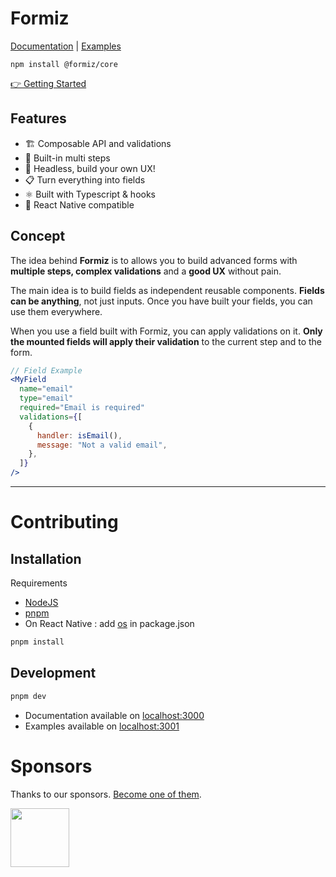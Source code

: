 # Formiz

<p>
  <a href="https://formiz-react.com">Documentation</a> |
  <a href="https://examples.formiz-react.com">Examples</a>
</p>

```
npm install @formiz/core
```

[👉 Getting Started](https://formiz-react.com/getting-started)


## Features

- 🏗 Composable API and validations
- 🧙‍ Built-in multi steps
- 💅 Headless, build your own UX!
- 📋 Turn everything into fields
- ⚛️ Built with Typescript & hooks
- 📱 React Native compatible

## Concept

The idea behind **Formiz** is to allows you to build advanced forms with
**multiple steps, complex validations** and a **good UX** without pain.

The main idea is to build fields as independent reusable components.
**Fields can be anything**, not just inputs. Once you have built your fields,
you can use them everywhere.

When you use a field built with Formiz, you can apply validations on it.
**Only the mounted fields will apply their validation** to the current step and to the form.

```jsx
// Field Example
<MyField
  name="email"
  type="email"
  required="Email is required"
  validations={[
    {
      handler: isEmail(),
      message: "Not a valid email",
    },
  ]}
/>
```

---

# Contributing

## Installation

Requirements

- [NodeJS](https://nodejs.org/)
- [pnpm](https://pnpm.io/installation)
- On React Native : add [os](https://github.com/DiegoRBaquero/node-os) in package.json

```sh
pnpm install
```

## Development

```sh
pnpm dev
```

- Documentation available on [localhost:3000](http://localhost:3000/)
- Examples available on [localhost:3001](http://localhost:3001/)

# Sponsors

Thanks to our sponsors. [Become one of them](https://opencollective.com/formiz).

<a
    target = _blank
    href = 'https://bearstudio.fr'
/>
<img
      width = 94
      src = 'https://images.opencollective.com/bearstudio/6e72b13/logo/256.png'
  />
</a>
